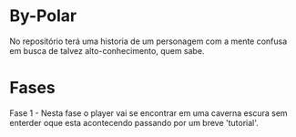 # By-Polar
No repositório terá uma historia de um personagem com a mente confusa em busca de talvez alto-conhecimento, quem sabe. 

# Fases

Fase 1 - Nesta fase o player vai se encontrar em uma caverna escura sem enterder oque esta acontecendo passando por um breve 'tutorial'.

